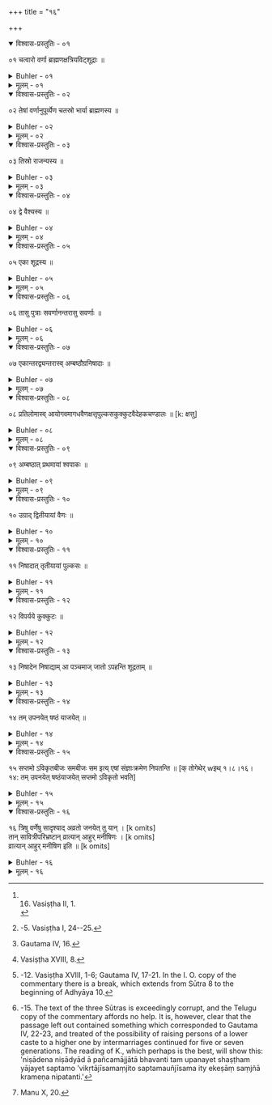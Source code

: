 +++
title = "१६"

+++

<details open><summary>विश्वास-प्रस्तुतिः - ०१</summary>

०१  चत्वारो वर्णा ब्राह्मणक्षत्रियविट्शूद्राः ॥
</details>

<details><summary>Buhler - ०१</summary>

1. There are four castes (varṇa, viz.) Brāhmaṇas, Kṣatriyas, Vaiśyas, and Śūdras. [^1] 


[^1]:  16. Vasiṣṭha II, 1.
</details>

<details><summary>मूलम् - ०१</summary>

०१  चत्वारो वर्णा ब्राह्मणक्षत्रियविट्शूद्राः ॥
</details>

<details open><summary>विश्वास-प्रस्तुतिः - ०२</summary>

०२  तेषां वर्णानुपूर्व्येण चतस्रो भार्या ब्राह्मणस्य ॥
</details>

<details><summary>Buhler - ०२</summary>

2. (Males) belonging to them (may take) wives according to the order of the castes, (viz.) a Brāhmaṇa four, [^2] 


[^2]:  -5. Vasiṣṭha I, 24--25.
</details>

<details><summary>मूलम् - ०२</summary>

०२  तेषां वर्णानुपूर्व्येण चतस्रो भार्या ब्राह्मणस्य ॥
</details>

<details open><summary>विश्वास-प्रस्तुतिः - ०३</summary>

०३  तिस्रो राजन्यस्य ॥
</details>

<details><summary>Buhler - ०३</summary>

3. A Kṣatriya three,
</details>

<details><summary>मूलम् - ०३</summary>

०३  तिस्रो राजन्यस्य ॥
</details>

<details open><summary>विश्वास-प्रस्तुतिः - ०४</summary>

०४  द्वे वैश्यस्य ॥
</details>

<details><summary>Buhler - ०४</summary>

4. A Vaiśya two,
</details>

<details><summary>मूलम् - ०४</summary>

०४  द्वे वैश्यस्य ॥
</details>

<details open><summary>विश्वास-प्रस्तुतिः - ०५</summary>

०५  एका शूद्रस्य ॥
</details>

<details><summary>Buhler - ०५</summary>

5. A Śūdra one.
</details>

<details><summary>मूलम् - ०५</summary>

०५  एका शूद्रस्य ॥
</details>

<details open><summary>विश्वास-प्रस्तुतिः - ०६</summary>

०६  तासु पुत्राः सवर्णानन्तरासु सवर्णाः ॥
</details>

<details><summary>Buhler - ०६</summary>

6. Sons begotten on (wives) of equal or of the next lower castes (are called) Savarṇas (of equal caste). [^3] 


[^3]:  Gautama IV, 16.
</details>

<details><summary>मूलम् - ०६</summary>

०६  तासु पुत्राः सवर्णानन्तरासु सवर्णाः ॥
</details>

<details open><summary>विश्वास-प्रस्तुतिः - ०७</summary>

०७  एकान्तरद्व्यन्तरास्व् अम्बष्ठौग्रनिषादाः ॥
</details>

<details><summary>Buhler - ०७</summary>

7. (Those born) of (wives) of the second or third lower castes (become) Ambaṣṭhas, Ugras, and Niṣādas. [^4] 


[^4]:  Vasiṣṭha XVIII, 8.
</details>

<details><summary>मूलम् - ०७</summary>

०७  एकान्तरद्व्यन्तरास्व् अम्बष्ठौग्रनिषादाः ॥
</details>

<details open><summary>विश्वास-प्रस्तुतिः - ०८</summary>

०८  प्रतिलोमास्व् आयोगवमागधवैणक्षत्तृपुल्कसकुक्कुटवैदेहकचण्डालः ॥ [k: क्षत्तु]
</details>

<details><summary>Buhler - ०८</summary>

8. Of females wedded in the inverse order of the castes (are born) Āyogavas, Māgadhas, Vaiṇas, Kṣattṛs, Pulkasas, Kukkuṭakas, Vaidehakas, and Caṇḍālas. [^5] 


[^5]:  -12. Vasiṣṭha XVIII, 1-6; Gautama IV, 17-21. In the I. O. copy of the commentary there is a break, which extends from Sūtra 8 to the beginning of Adhyāya 10.
</details>

<details><summary>मूलम् - ०८</summary>

०८  प्रतिलोमास्व् आयोगवमागधवैणक्षत्तृपुल्कसकुक्कुटवैदेहकचण्डालः ॥ [k: क्षत्तु]
</details>

<details open><summary>विश्वास-प्रस्तुतिः - ०९</summary>

०९  अम्बष्ठात् प्रथमायां श्वपाकः ॥
</details>

<details><summary>Buhler - ०९</summary>

9. An Ambaṣṭha (begets) on a female of the first (caste) a Śvapāka,
</details>

<details><summary>मूलम् - ०९</summary>

०९  अम्बष्ठात् प्रथमायां श्वपाकः ॥
</details>

<details open><summary>विश्वास-प्रस्तुतिः - १०</summary>

१०  उग्राद् द्वितीयायां वैणः ॥
</details>

<details><summary>Buhler - १०</summary>

10. An Ugra on a female of the second (caste) a Vaiṇa,
</details>

<details><summary>मूलम् - १०</summary>

१०  उग्राद् द्वितीयायां वैणः ॥
</details>

<details open><summary>विश्वास-प्रस्तुतिः - ११</summary>

११  निषादात् तृतीयायां पुल्कसः ॥
</details>

<details><summary>Buhler - ११</summary>

11. A Niṣāda on a female of the third (caste) a Pulkasa.
</details>

<details><summary>मूलम् - ११</summary>

११  निषादात् तृतीयायां पुल्कसः ॥
</details>

<details open><summary>विश्वास-प्रस्तुतिः - १२</summary>

१२  विपर्यये कुक्कुटः ॥
</details>

<details><summary>Buhler - १२</summary>

12. In the contrary case a Kukkuṭaka (is produced).
</details>

<details><summary>मूलम् - १२</summary>

१२  विपर्यये कुक्कुटः ॥
</details>

<details open><summary>विश्वास-प्रस्तुतिः - १३</summary>

१३  निषादेन निषाद्याम् आ पञ्चमाज् जातो ऽपहन्ति शूद्रताम् ॥
</details>

<details><summary>Buhler - १३</summary>

13. . . . . . . . . . . . . . . . . . [^6] 


[^6]:  -15. The text of the three Sūtras is exceedingly corrupt, and the Telugu copy of the commentary affords no help. It is, however, clear that the passage left out contained something which corresponded to Gautama IV, 22-23, and treated of the possibility of raising persons of a lower caste to a higher one by intermarriages continued for five or seven generations. The reading of K., which perhaps is the best, will show this: 'niṣādena niṣādyād ā pañcamājjātā bhavanti tam upanayet shaṣṭham yājayet saptamo ’vikṛtājīsamaṃjito saptamauñjīsama ity ekeṣāṃ saṃjñā krameṇa nipatanti.'
</details>

<details><summary>मूलम् - १३</summary>

१३  निषादेन निषाद्याम् आ पञ्चमाज् जातो ऽपहन्ति शूद्रताम् ॥
</details>

<details open><summary>विश्वास-प्रस्तुतिः - १४</summary>

१४  तम् उपनयेत् षष्ठं याजयेत् ॥
</details>

<details><summary>Buhler - १४</summary>

14. . . . . . . . . . . . . . . . . .
</details>

<details><summary>मूलम् - १४</summary>

१४  तम् उपनयेत् षष्ठं याजयेत् ॥
</details>

<details open><summary>विश्वास-प्रस्तुतिः - १५</summary>

१५  सप्तमो ऽविकृतबीजः समबीजः सम इत्य् एषां संज्ञाःक्रमेण निपतन्ति ॥ [क् तोगेथेर् wइथ् १।८।१६।१४: तम् उपनयेत् षष्ठंयाजयेत् सप्तमो ऽविकृतो भवति]
</details>

<details><summary>Buhler - १५</summary>

MISSING
</details>

<details><summary>मूलम् - १५</summary>

१५  सप्तमो ऽविकृतबीजः समबीजः सम इत्य् एषां संज्ञाःक्रमेण निपतन्ति ॥ [क् तोगेथेर् wइथ् १।८।१६।१४: तम् उपनयेत् षष्ठंयाजयेत् सप्तमो ऽविकृतो भवति]
</details>

<details open><summary>विश्वास-प्रस्तुतिः - १६</summary>

१६  त्रिषु वर्णेषु सादृश्याद् अव्रतो जनयेत् तु यान् । [k omits]  
तान् सावित्रीपरिभ्रष्टान् व्रात्यान् आहुर् मनीषिणः । [k omits]  
व्रात्यान् आहुर् मनीषिण इति ॥ [k omits]
</details>

<details><summary>Buhler - १६</summary>

16. Now they quote also (the following verse).: But those sons whom an uninitiated man begets, the wise call Vrātyas, who are excluded from the Sāvitrī; (that is a rule which refers) in an equal manner to the three (highest) castes.' [^7] 


[^7]:  Manu X, 20.
</details>

<details><summary>मूलम् - १६</summary>

१६  त्रिषु वर्णेषु सादृश्याद् अव्रतो जनयेत् तु यान् । [k omits]  
तान् सावित्रीपरिभ्रष्टान् व्रात्यान् आहुर् मनीषिणः । [k omits]  
व्रात्यान् आहुर् मनीषिण इति ॥ [k omits]
</details>
